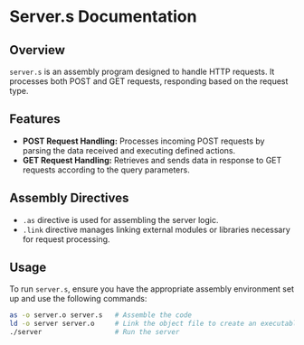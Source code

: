 # Server.s Documentation

## Overview
`server.s` is an assembly program designed to handle HTTP requests. It processes both POST and GET requests, responding based on the request type.

## Features
- **POST Request Handling:** Processes incoming POST requests by parsing the data received and executing defined actions.
- **GET Request Handling:** Retrieves and sends data in response to GET requests according to the query parameters.

## Assembly Directives
- `.as` directive is used for assembling the server logic.
- `.link` directive manages linking external modules or libraries necessary for request processing.

## Usage
To run `server.s`, ensure you have the appropriate assembly environment set up and use the following commands:
```bash
as -o server.o server.s   # Assemble the code
ld -o server server.o     # Link the object file to create an executable
./server                  # Run the server

